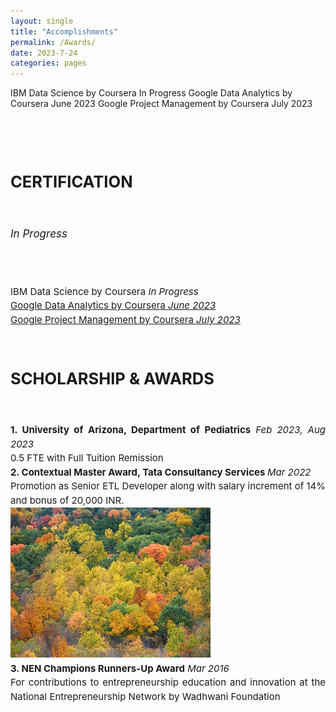 ```yaml
---
layout: single
title: "Accomplishments"
permalink: /Awards/
date: 2023-7-24
categories: pages
---
```




IBM Data Science by Coursera 											         In Progress
Google Data Analytics by Coursera  										                               June 2023
Google Project Management by Coursera   										              July 2023
                                                                                                       <div style="text-align: justify; font-size: 17px;">     
    <h2><strong><br>CERTIFICATION</strong></h2><br>
     <p><i>In Progress</i></p><br>            
    <p style="line-height: 1.5; font-size: 15px;">
      IBM Data Science by Coursera 	<i>   In Progress</i><br>
      <a href="https://www.coursera.org/account/accomplishments/specialization/certificate/EMEK5BC3QWPA">Google Data Analytics by Coursera  <i>   June 2023</i></a> <br>
      <a href="https://www.coursera.org/account/accomplishments/specialization/certificate/UCSV3HVH4LQL">Google Project Management by Coursera  <i>   July 2023</i></a>           
    </p>
   </div>                                                                  

   <div style="text-align: justify; font-size: 17px;">     
    <h2><strong><br>SCHOLARSHIP & AWARDS</strong></h2><br>                 
    <p style="line-height: 1.5; font-size: 15px;">
      <strong>1. University of Arizona, Department of Pediatrics</strong> <i>   Feb 2023, Aug 2023</i>
      <br>
      0.5 FTE with Full Tuition Remission <br>
      <strong>2. Contextual Master Award, Tata Consultancy Services </strong> <i>   Mar 2022</i>
      <br>
      Promotion as Senior ETL Developer along with salary increment of 14% and bonus of 20,000 INR. <br>
      <img src="https://github.com/AmritaNeogi/AmritaNeogi.github.io/blob/dc2fdd03d92a59c99a38b290d37dca687c485877/assets/images/decidousForest.jpg" alt="CreditCard_Image" style="max-width: 100%; height: auto;" ><br>    
      <strong>3. NEN Champions Runners-Up Award</strong> <i>   Mar 2016</i>
      <br>
      For contributions to entrepreneurship education and innovation at the National Entrepreneurship Network by Wadhwani Foundation <br>
    </p>
   </div> 